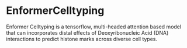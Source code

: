 # EnformerCelltyping
Enformer Celltyping is a tensorflow, multi-headed attention based model that can incorporates distal effects of Deoxyribonucleic Acid (DNA) interactions to predict histone marks across diverse cell types.
